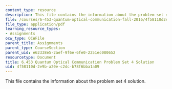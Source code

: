 ```yaml
---
content_type: resource
description: This file contains the information about the problem set 4 solution.
file: /courses/6-453-quantum-optical-communication-fall-2016/4f58110d2e9ba20ec2dcb78f6bba1a09_MIT6_453F16_ps4_sol.pdf
file_type: application/pdf
learning_resource_types:
- Assignments
ocw_type: OCWFile
parent_title: Assignments
parent_type: CourseSection
parent_uid: e62338e5-2aef-9f6e-6fe0-2251ec080652
resourcetype: Document
title: 6.453 Quantum Optical Communication Problem Set 4 Solution
uid: 4f58110d-2e9b-a20e-c2dc-b78f6bba1a09
---
```

This file contains the information about the problem set 4 solution.